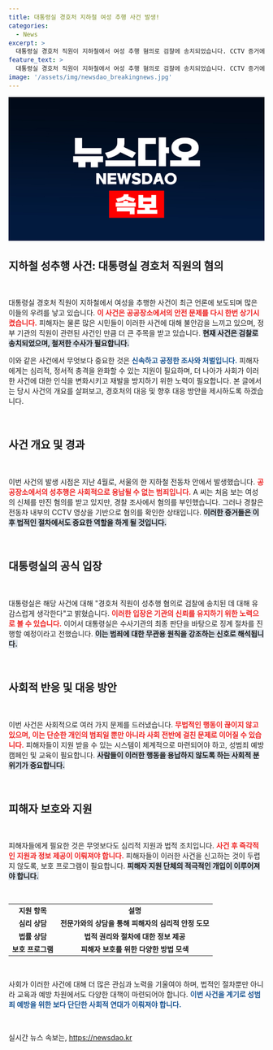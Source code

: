 ```yaml
---
title: 대통령실 경호처 지하철 여성 추행 사건 발생!
categories:
  - News
excerpt: >
  대통령실 경호처 직원이 지하철에서 여성 추행 혐의로 검찰에 송치되었습니다. CCTV 증거에도 불구하고 혐의를 부인하는 A 씨, 경호처의 대응은? 클릭해 확인하세요!
feature_text: >
  대통령실 경호처 직원이 지하철에서 여성 추행 혐의로 검찰에 송치되었습니다. CCTV 증거에도 불구하고 혐의를 부인하는 A 씨, 경호처의 대응은? 클릭해 확인하세요!
image: '/assets/img/newsdao_breakingnews.jpg'
---
```


<p><img src="/assets/img/newsdao_breakingnews.jpg" alt="implanttips 속보" /></p>

<h2 data-ke-size="size26">지하철 성추행 사건: 대통령실 경호처 직원의 혐의</h2>

<p data-ke-size="size16">&nbsp;</p>

<p>대통령실 경호처 직원이 지하철에서 여성을 추행한 사건이 최근 언론에 보도되며 많은 이들의 우려를 낳고 있습니다. <b><span style="color: #ee2323;">이 사건은 공공장소에서의 안전 문제를 다시 한번 상기시켰습니다.</span></b> 피해자는 물론 많은 시민들이 이러한 사건에 대해 불안감을 느끼고 있으며, 정부 기관의 직원이 관련된 사건인 만큼 더 큰 주목을 받고 있습니다. <b><span style="background-color: #21538527;">현재 사건은 검찰로 송치되었으며, 철저한 수사가 필요합니다.</span></b></p>

<p>이와 같은 사건에서 무엇보다 중요한 것은 <b><span style="color: #1a5490;">신속하고 공정한 조사와 처벌입니다.</span></b> 피해자에게는 심리적, 정서적 충격을 완화할 수 있는 지원이 필요하며, 더 나아가 사회가 이러한 사건에 대한 인식을 변화시키고 재발을 방지하기 위한 노력이 필요합니다. 본 글에서는 당시 사건의 개요를 살펴보고, 경호처의 대응 및 향후 대응 방안을 제시하도록 하겠습니다.</p>

<p data-ke-size="size16">&nbsp;</p>

<h2 data-ke-size="size26">사건 개요 및 경과</h2>

<p data-ke-size="size16">&nbsp;</p>

<p>이번 사건의 발생 시점은 지난 4월로, 서울의 한 지하철 전동차 안에서 발생했습니다. <b><span style="color: #ee2323;">공공장소에서의 성추행은 사회적으로 용납될 수 없는 범죄입니다.</span></b> A 씨는 처음 보는 여성의 신체를 만진 혐의를 받고 있지만, 경찰 조사에서 혐의를 부인했습니다. 그러나 경찰은 전동차 내부의 CCTV 영상을 기반으로 혐의를 확인한 상태입니다. <b><span style="background-color: #21538527;">이러한 증거들은 이후 법적인 절차에서도 중요한 역할을 하게 될 것입니다.</span></b></p>

<p data-ke-size="size16">&nbsp;</p>

<h2 data-ke-size="size26">대통령실의 공식 입장</h2>

<p data-ke-size="size16">&nbsp;</p>

<p>대통령실은 해당 사건에 대해 "경호처 직원이 성추행 혐의로 검찰에 송치된 데 대해 유감스럽게 생각한다"고 밝혔습니다. <b><span style="color: #ee2323;">이러한 입장은 기관의 신뢰를 유지하기 위한 노력으로 볼 수 있습니다.</span></b> 이어서 대통령실은 수사기관의 최종 판단을 바탕으로 징계 절차를 진행할 예정이라고 전했습니다. <b><span style="background-color: #21538527;">이는 범죄에 대한 무관용 원칙을 강조하는 신호로 해석됩니다.</span></b></p>

<p data-ke-size="size16">&nbsp;</p>

<h2 data-ke-size="size26">사회적 반응 및 대응 방안</h2>

<p data-ke-size="size16">&nbsp;</p>

<p>이번 사건은 사회적으로 여러 가지 문제를 드러냈습니다. <b><span style="color: #ee2323;">무법적인 행동이 끊이지 않고 있으며, 이는 단순한 개인의 범죄일 뿐만 아니라 사회 전반에 걸친 문제로 이어질 수 있습니다.</span></b> 피해자들이 지원 받을 수 있는 시스템이 체계적으로 마련되어야 하고, 성범죄 예방 캠페인 및 교육이 필요합니다. <b><span style="background-color: #21538527;">사람들이 이러한 행동을 용납하지 않도록 하는 사회적 분위기가 중요합니다.</span></b></p>

<p data-ke-size="size16">&nbsp;</p>

<h2 data-ke-size="size26">피해자 보호와 지원</h2>

<p data-ke-size="size16">&nbsp;</p>

<p>피해자들에게 필요한 것은 무엇보다도 심리적 지원과 법적 조치입니다. <b><span style="color: #ee2323;">사건 후 즉각적인 지원과 정보 제공이 이뤄져야 합니다.</span></b> 피해자들이 이러한 사건을 신고하는 것이 두렵지 않도록, 보호 프로그램이 필요합니다. <b><span style="background-color: #21538527;">피해자 지원 단체의 적극적인 개입이 이루어져야 합니다.</span></b></p>

<p data-ke-size="size16">&nbsp;</p>

<table>
<tr>
<td style="text-align: center; height: 17px;"><b>지원 항목</b></td>
<td style="text-align: center; height: 17px;"><b>설명</b></td>
</tr>
<tr>
<td style="text-align: center; height: 17px;"><b>심리 상담</b></td>
<td style="text-align: center; height: 17px;"><b>전문가와의 상담을 통해 피해자의 심리적 안정 도모</b></td>
</tr>
<tr>
<td style="text-align: center; height: 17px;"><b>법률 상담</b></td>
<td style="text-align: center; height: 17px;"><b>법적 권리와 절차에 대한 정보 제공</b></td>
</tr>
<tr>
<td style="text-align: center; height: 17px;"><b>보호 프로그램</b></td>
<td style="text-align: center; height: 17px;"><b>피해자 보호를 위한 다양한 방법 모색</b></td>
</tr>
</table>

<p data-ke-size="size16">&nbsp;</p>

<p>사회가 이러한 사건에 대해 더 많은 관심과 노력을 기울여야 하며, 법적인 절차뿐만 아니라 교육과 예방 차원에서도 다양한 대책이 마련되어야 합니다. <b><span style="color: #1a5490;">이번 사건을 계기로 성범죄 예방을 위한 보다 단단한 사회적 연대가 이뤄져야 합니다.</span></b> <p data-ke-size="size16">&nbsp;</p></p>
실시간 뉴스 속보는, <a href="https://newsdao.kr" rel="dofollow">https://newsdao.kr</a>


